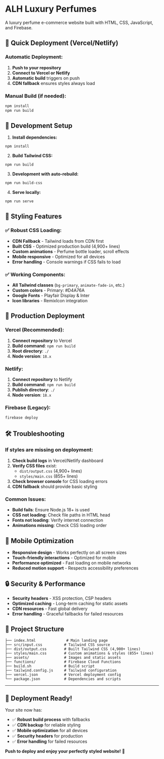 # ALH Luxury Perfumes

A luxury perfume e-commerce website built with HTML, CSS, JavaScript, and Firebase.

## 🚀 Quick Deployment (Vercel/Netlify)

### **Automatic Deployment:**
1. **Push to your repository**
2. **Connect to Vercel or Netlify**
3. **Automatic build** triggers on push
4. **CDN fallback** ensures styles always load

### **Manual Build (if needed):**
```bash
npm install
npm run build
```

## 🔧 Development Setup

1. **Install dependencies:**
```bash
npm install
```

2. **Build Tailwind CSS:**
```bash
npm run build
```

3. **Development with auto-rebuild:**
```bash
npm run build-css
```

4. **Serve locally:**
```bash
npm run serve
```

## 🎨 Styling Features

### ✅ **Robust CSS Loading:**
- **CDN Fallback** - Tailwind loads from CDN first
- **Built CSS** - Optimized production build (4,900+ lines)
- **Custom animations** - Perfume bottle loader, scroll effects
- **Mobile responsive** - Optimized for all devices
- **Error handling** - Console warnings if CSS fails to load

### ✅ **Working Components:**
- **All Tailwind classes** (`bg-primary`, `animate-fade-in`, etc.)
- **Custom colors** - Primary: #D4A76A
- **Google Fonts** - Playfair Display & Inter
- **Icon libraries** - RemixIcon integration

## 🚀 Production Deployment

### **Vercel (Recommended):**
1. **Connect repository** to Vercel
2. **Build command**: `npm run build`
3. **Root directory**: `./`
4. **Node version**: `18.x`

### **Netlify:**
1. **Connect repository** to Netlify
2. **Build command**: `npm run build`
3. **Publish directory**: `./`
4. **Node version**: `18.x`

### **Firebase (Legacy):**
```bash
firebase deploy
```

## 🛠 Troubleshooting

### **If styles are missing on deployment:**
1. **Check build logs** in Vercel/Netlify dashboard
2. **Verify CSS files** exist:
   - `dist/output.css` (4,900+ lines)
   - `styles/main.css` (855+ lines)
3. **Check browser console** for CSS loading errors
4. **CDN fallback** should provide basic styling

### **Common Issues:**
- **Build fails**: Ensure Node.js 18+ is used
- **CSS not loading**: Check file paths in HTML head
- **Fonts not loading**: Verify internet connection
- **Animations missing**: Check CSS loading order

## 📱 Mobile Optimization

- **Responsive design** - Works perfectly on all screen sizes
- **Touch-friendly interactions** - Optimized for mobile
- **Performance optimized** - Fast loading on mobile networks
- **Reduced motion support** - Respects accessibility preferences

## 🔒 Security & Performance

- **Security headers** - XSS protection, CSP headers
- **Optimized caching** - Long-term caching for static assets
- **CDN resources** - Fast global delivery
- **Error handling** - Graceful fallbacks for failed resources

## 📂 Project Structure

```
├── index.html              # Main landing page
├── src/input.css          # Tailwind CSS source
├── dist/output.css        # Built Tailwind CSS (4,900+ lines)
├── styles/main.css        # Custom animations & styles (855+ lines)
├── assets/                # Images and static assets
├── functions/             # Firebase Cloud Functions
├── build.sh               # Build script
├── tailwind.config.js     # Tailwind configuration
├── vercel.json            # Vercel deployment config
└── package.json           # Dependencies and scripts
```

---

## **🎉 Deployment Ready!**

Your site now has:
- ✅ **Robust build process** with fallbacks
- ✅ **CDN backup** for reliable styling
- ✅ **Mobile optimization** for all devices
- ✅ **Security headers** for production
- ✅ **Error handling** for failed resources

**Push to deploy and enjoy your perfectly styled website!** 🚀
